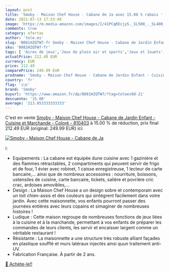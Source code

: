 ```yaml
---
layout: post
title: 'Smoby - Maison Chef House - Cabane de Ja avec 15.00 % rabais '
date: 2021-07-13 17:53:49
image: 'https://m.media-amazon.com/images/I/41PCqREcjyS._SL500_._SL400_.jpg'
comments: true
category: ofertas
author: 'tole.es'
slug: 'B081HZQTW7-fr Smoby - Maison Chef House - Cabane de Jardin Enfant -...'
sku: 'B081HZQTW7-fr'
tags: [ 'Aires de jeux','Jeux de plein air et sports','Jeux et Jouets','Jeux et jouets','Maisons de jardin','smoby', ]
actualPrice: 212.49 EUR
currency: EUR
price: 212.49
comparePrice: 249.99 EUR
prodname: 'Smoby - Maison Chef House - Cabane de Jardin Enfant - Cuisine et Marchande - Coloré - 810403'
country: 'fr'
flag: '🇫🇷'
brand: 'Smoby'
buyurl: 'https://www.amazon.fr/dp/B081HZQTW7/?tag=tolees0d-21'
descuento: '15.00'
average: '213.853333333333'
---
```


C'est en vente [Smoby - Maison Chef House - Cabane de Jardin Enfant - Cuisine et Marchande - Coloré - 810403](https://www.amazon.fr/dp/B081HZQTW7/?tag=tolees0d-21)  à  15.00 % de réduction, prix final  212.49 EUR (original: 249.99 EUR) ici:

[![Smoby - Maison Chef House - Cabane de Ja](https://m.media-amazon.com/images/I/41PCqREcjyS._SL500_._SL400_.jpg)](https://www.amazon.fr/dp/B081HZQTW7/?tag=tolees0d-21)

ℹ️:

- Equipements : La cabane est équipée dune cuisine avec 1 gazinière et des flammes rétractables, 2 compartiments qui peuvent servir de frigo et de four, 1 évier avec robinet, 1 caisse enregistreuse, 1 lecteur de carte bancaire,… ainsi que de nombreux accessoires : nourriture, boissons, ustensiles de cuisine, carte bancaire, tickets, salière et povrière cric crac, ardoises amovibles,...
- Design : La Maison Chef House a un design sobre et contemporain avec un toit chien-assis et des couleurs qui sintégrent facilement dans votre jardin. Avec cette maisonnette, vos enfants pourront passer des journées entières avec leurs copains et simaginer de nombreuses histoires !
- Ludique : Cette maison regroupe de nombreuses fonctions de jeux liées à la cuisine et à la marchande, permettant à vos enfants de préparer les commandes de leurs clients, les servir et encaisser largent comme un véritable restaurant !
- Résistante : La maisonnette a une structure très robuste alliant façades en plastique soufflé et murs latéraux injectés ainsi quun traitement anti-UV.
- Fabrication Française. À partir de 2 ans.

[🛒 Achète-le!!](https://www.amazon.fr/dp/B081HZQTW7/?tag=tolees0d-21)
